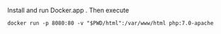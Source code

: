 
Install and run Docker.app .  Then execute

    docker run -p 8080:80 -v "$PWD/html":/var/www/html php:7.0-apache


